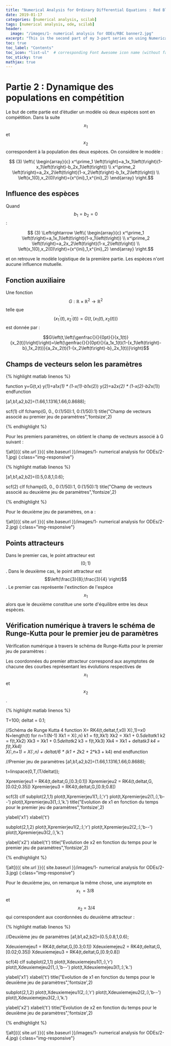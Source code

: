 ```yaml
---
title: "Numerical Analysis for Ordinary Differential Equations : Red Blood Cell agglomeration (French) - Part 2"
date: 2019-01-17
categories: [numerical analysis, scilab]
tags: [numerical analysis, ode, scilab]
header:
  image: "/images/1- numerical analysis for ODEs/RBC banner2.jpg"
excerpt: "This is the second part of my 3-part series on using Numerical Analysis of ODEs to model RBC agglomeration"
toc: true
toc_label: "Contents"
toc_icon: "list-ul"  # corresponding Font Awesome icon name (without fa prefix
toc_sticky: true
mathjax: true
---
```


# Partie 2 : Dynamique des populations en compétition

Le but de cette partie est d’étudier un modèle où deux espèces sont en compétition. Dans la suite $$x_1$$ et $$x_2$$ correspondent à la population des deux espèces. On considère le modèle :

$$ (3) \left\{ \begin{array}{c}
x^\prime_1 \left(t\right)=a_1x_1\left(t\right)(1-x_1\left(t\right)-b_2x_1\left(t\right)) \\
x^\prime_2 \left(t\right)=a_2x_2\left(t\right)(1-x_2\left(t\right)-b_1x_2\left(t\right)) \\
\left(x_1(0),x_2(0)\right)=(x^{ini}_1,x^{ini}_2) \end{array}
\right.$$

## Influence des espèces

Quand $$b_1=b_2=0$$ :

$$ (3) \Leftrightarrow  \left\{ \begin{array}{c}
x^\prime_1 \left(t\right)=a_1x_1\left(t\right)(1-x_1\left(t\right)) \\
x^\prime_2 \left(t\right)=a_2x_2\left(t\right)(1-x_2\left(t\right)) \\
\left(x_1(0),x_2(0)\right)=(x^{ini}_1,x^{ini}_2) \end{array}
\right.$$

et on retrouve le modèle logistique de la première partie. Les espèces n'ont aucune influence mutuelle.

## Fonction auxiliaire

Une fonction $$G : \mathbb{R} \times  \mathbb{R}^2 \rightarrow \mathbb{R}^2$$ telle que $$({x_1}^′(t), {x_2}^′(t)) = G(t, (x_1(t), x_2(t)))$$
est donnée par :

$$G\left(t,\left(\genfrac{}{}{0pt}{}{x_1(t)}{x_2(t)}\right)\right)=\left(\genfrac{}{}{0pt}{}{a_1x_1(t)(1-{x_1\left(t\right)-b}_1x_2(t))}{a_2x_2(t)(1-{x_2\left(t\right)-b}_2x_1(t))}\right)$$

## Champs de vecteurs selon les paramètres

{% highlight matlab linenos %}

function y=G(t,x)
    y(1)=a1*x(1) * (1-x(1)-b1*x(2))
    y(2)=a2*x(2) * (1-x(2)-b2*x(1))
endfunction

[a1,b1,a2,b2]=(1.66,1.1316,1.66,0.8688);

scf(1)
clf
fchamp(G, 0., 0:(1/50):1, 0:(1/50):1)
title("Champ de vecteurs associé au premier jeu de paramètres",'fontsize',2)

{% endhighlight %}

Pour les premiers paramètres, on obtient le champ de vecteurs associé à G suivant :

![alt]({{ site.url }}{{ site.baseurl }}/images/1- numerical analysis for ODEs/2-1.jpg)
{:class="img-responsive"}

{% highlight matlab linenos %}

[a1,b1,a2,b2]=(0.5,0.8,1,0.6);

scf(2)
clf
fchamp(G, 0., 0:(1/50):1, 0:(1/50):1)
title("Champ de vecteurs associé au deuxième jeu de paramètres",'fontsize',2)

{% endhighlight %}

Pour le deuxième jeu de paramètres, on a :

![alt]({{ site.url }}{{ site.baseurl }}/images/1- numerical analysis for ODEs/2-2.jpg)
{:class="img-responsive"}

## Points attracteurs

Dans le premier cas, le point attracteur est $$(0;1)$$. Dans le deuxième cas, le point attracteur est $$\left(\frac{3}{8};\frac{3}{4} \right)$$. Le premier cas représente l'extinction de l'espèce $$x_1$$ alors que le deuxième constitue une sorte d'équilibre entre les deux espèces.

## Vérification numérique à travers le schéma de Runge-Kutta pour le premier jeu de paramètres

Vérification numérique à travers le schéma de Runge-Kutta pour le premier jeu de paramètres :

Les coordonnées du premier attracteur correspond aux asymptotes de chacune des courbes représentant les évolutions respectives de $$x_1$$ et $$x_2$$ .

{% highlight matlab linenos %}

T=100;
deltat = 0.1;

//Schéma de Runge Kutta 4
function X= RK4(t,deltat,f,x0)
    X(:,1)=x0
    N=length(t)
    for n=1:(N-1)
        Xk1 = X(:,n)
        k1 = f(t,Xk1)
        Xk2 = Xk1 + 0.5*deltat*k1
        k2 = f(t,Xk2)
        Xk3 = Xk1 + 0.5*deltat*k2
        k3 = f(t,Xk3)
        Xk4 = Xk1 + deltat*k3
        k4 = f(t,Xk4)       
        X(:,n+1) = X(:,n) + deltat/6 * (k1 + 2*k2 + 2*k3 + k4)
    end
endfunction

//Premier jeu de paramètres
[a1,b1,a2,b2]=(1.66,1.1316,1.66,0.8688);

t=linspace(0,T,(T/deltat));

Xpremierjeu1 = RK4(t,deltat,G,[0.3;0.1])
Xpremierjeu2 = RK4(t,deltat,G,[0.02;0.35])
Xpremierjeu3 = RK4(t,deltat,G,[0.9;0.8])

scf(3)
clf
subplot(2,1,1)
plot(t,Xpremierjeu1(1,:),'r')
plot(t,Xpremierjeu2(1,:),'b--')
plot(t,Xpremierjeu3(1,:),'k.')
title("Evolution de x1 en fonction du temps pour le premier jeu de paramètres",'fontsize',2)

ylabel('x1')
xlabel('t')

subplot(2,1,2)
plot(t,Xpremierjeu1(2,:),'r')
plot(t,Xpremierjeu2(2,:),'b--')
plot(t,Xpremierjeu3(2,:),'k.')

ylabel('x2')
xlabel('t')
title("Evolution de x2 en fonction du temps pour le premier jeu de paramètres",'fontsize',2)

{% endhighlight %}

![alt]({{ site.url }}{{ site.baseurl }}/images/1- numerical analysis for ODEs/2-3.jpg)
{:class="img-responsive"}

Pour le deuxième jeu, on remarque la même chose, une asymptote en $$x_1\ \ =\ 3/8\ $$ et $$\ x_2\ =\ 3/4 $$ qui correspondent aux coordonnées du deuxième attracteur :

{% highlight matlab linenos %}

//Deuxième jeu de paramètres
[a1,b1,a2,b2]=(0.5,0.8,1,0.6);


Xdeuxiemejeu1 = RK4(t,deltat,G,[0.3;0.1])
Xdeuxiemejeu2 = RK4(t,deltat,G,[0.02;0.35])
Xdeuxiemejeu3 = RK4(t,deltat,G,[0.9;0.8])

scf(4)
clf
subplot(2,1,1)
plot(t,Xdeuxiemejeu1(1,:),'r')
plot(t,Xdeuxiemejeu2(1,:),'b--')
plot(t,Xdeuxiemejeu3(1,:),'k.')

ylabel('x1')
xlabel('t')
title("Evolution de x1 en fonction du temps pour le deuxième jeu de paramètres",'fontsize',2)

subplot(2,1,2)
plot(t,Xdeuxiemejeu1(2,:),'r')
plot(t,Xdeuxiemejeu2(2,:),'b--')
plot(t,Xdeuxiemejeu3(2,:),'k.')

ylabel('x2')
xlabel('t')
title("Evolution de x2 en fonction du temps pour le deuxième jeu de paramètres",'fontsize',2)

{% endhighlight %}

![alt]({{ site.url }}{{ site.baseurl }}/images/1- numerical analysis for ODEs/2-4.jpg)
{:class="img-responsive"}

